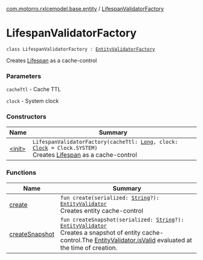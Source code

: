 [com.motorro.rxlcemodel.base.entity](../index.md) / [LifespanValidatorFactory](./index.md)

# LifespanValidatorFactory

`class LifespanValidatorFactory : `[`EntityValidatorFactory`](../-entity-validator-factory/index.md)

Creates [Lifespan](../-entity-validator/-lifespan/index.md) as a cache-control

### Parameters

`cacheTtl` - Cache TTL

`clock` - System clock

### Constructors

| Name | Summary |
|---|---|
| [&lt;init&gt;](-init-.md) | `LifespanValidatorFactory(cacheTtl: `[`Long`](https://kotlinlang.org/api/latest/jvm/stdlib/kotlin/-long/index.html)`, clock: `[`Clock`](../-clock/index.md)` = Clock.SYSTEM)`<br>Creates [Lifespan](../-entity-validator/-lifespan/index.md) as a cache-control |

### Functions

| Name | Summary |
|---|---|
| [create](create.md) | `fun create(serialized: `[`String`](https://kotlinlang.org/api/latest/jvm/stdlib/kotlin/-string/index.html)`?): `[`EntityValidator`](../-entity-validator/index.md)<br>Creates entity cache-control |
| [createSnapshot](create-snapshot.md) | `fun createSnapshot(serialized: `[`String`](https://kotlinlang.org/api/latest/jvm/stdlib/kotlin/-string/index.html)`?): `[`EntityValidator`](../-entity-validator/index.md)<br>Creates a snapshot of entity cache-control.The [EntityValidator.isValid](../-entity-validator/is-valid.md) evaluated at the time of creation. |
